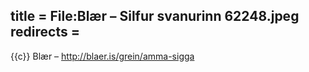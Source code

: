 title = File:Blær – Silfur svanurinn 62248.jpeg
redirects =
---

{{c}} Blær – http://blaer.is/grein/amma-sigga